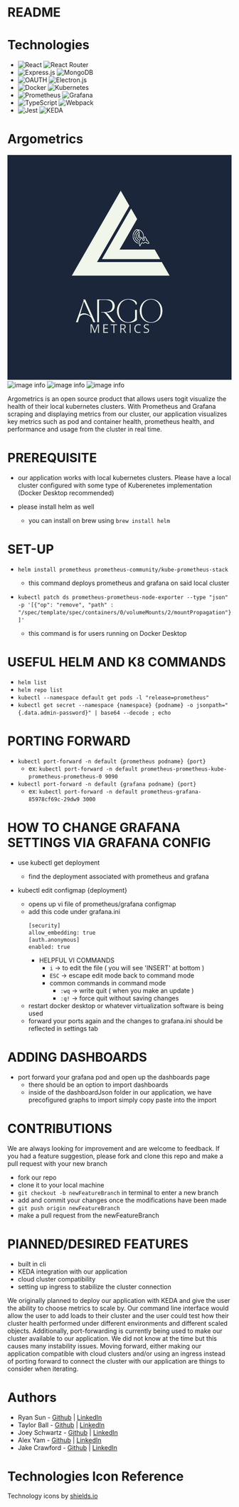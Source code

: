 # README

# Technologies
- ![React](https://img.shields.io/badge/react-%2320232a.svg?style=for-the-badge&logo=react&logoColor=%2361DAFB)
  ![React Router](https://img.shields.io/badge/React_Router-CA4245?style=for-the-badge&logo=react-router&logoColor=white)
- ![Express.js](https://img.shields.io/badge/express.js-%23404d59.svg?style=for-the-badge&logo=express&logoColor=%2361DAFB) ![MongoDB](https://img.shields.io/badge/MongoDB-%234ea94b.svg?style=for-the-badge&logo=mongodb&logoColor=white)
- ![OAUTH](https://img.shields.io/badge/OAUTH2.0-black?style=for-the-badge&logo=JSON%20web%20tokens)
  ![Electron.js](https://img.shields.io/badge/Electron-191970?style=for-the-badge&logo=Electron&logoColor=white)
- ![Docker](https://img.shields.io/badge/docker-%230db7ed.svg?style=for-the-badge&logo=docker&logoColor=white) <a target="_blank"><img alt='Kubernetes' src='https://img.shields.io/badge/Kubernetes-100000?style=for-the-badge&logo=Kubernetes&logoColor=white&labelColor=000000&color=black'/></a>
- ![Prometheus](https://img.shields.io/badge/Prometheus-E6522C?style=for-the-badge&logo=Prometheus&logoColor=white) ![Grafana](https://img.shields.io/badge/grafana-%23F46800.svg?style=for-the-badge&logo=grafana&logoColor=white)
- ![TypeScript](https://img.shields.io/badge/typescript-%23007ACC.svg?style=for-the-badge&logo=typescript&logoColor=white) ![Webpack](https://img.shields.io/badge/webpack-%238DD6F9.svg?style=for-the-badge&logo=webpack&logoColor=black)
- ![Jest](https://img.shields.io/badge/-jest-%23C21325?style=for-the-badge&logo=jest&logoColor=white)
  <a target="_blank"><img alt='KEDA' src='https://img.shields.io/badge/KEDA-100000?style=for-the-badge&logo=KEDA&logoColor=white&labelColor=000000&color=2F61D3'/></a>
# Argometrics
![image info](./public/argo-logo-full.png)
![image info](./public/apiServer.gif)
![image info](./public/KubeStateMetrics.gif)
![image info](./public/nodeExporter.gif)

Argometrics is an open source product that allows users togit  visualize the health of their local kubernetes clusters. With Prometheus and Grafana scraping and displaying metrics from our cluster, our application visualizes key metrics such as pod and container health, prometheus health, and performance and usage from the cluster in real time.

# PREREQUISITE
- our application works with local kubernetes clusters. Please have a local cluster configured with some type of Kuberenetes implementation (Docker Desktop recommended)

- please install helm as well
    - you can install on brew using `brew install helm`

# SET-UP
- `helm install prometheus prometheus-community/kube-prometheus-stack`
    - this command deploys prometheus and grafana on said local cluster

- `kubectl patch ds prometheus-prometheus-node-exporter --type "json" -p '[{"op": "remove", "path" : "/spec/template/spec/containers/0/volumeMounts/2/mountPropagation"}]'`
    - this command is for users running on Docker Desktop


# USEFUL HELM AND K8 COMMANDS
- `helm list`
- `helm repo list`
- `kubectl --namespace default get pods -l "release=prometheus"`
- `kubectl get secret --namespace {namespace} {podname} -o jsonpath="{.data.admin-password}" | base64 --decode ; echo`



# PORTING FORWARD
- `kubectl port-forward -n default {prometheus podname} {port}`
    - ex: `kubectl port-forward -n default prometheus-prometheus-kube-prometheus-prometheus-0 9090`
- `kubectl port-forward -n default {grafana podname} {port}`
    - ex: `kubectl port-forward -n default prometheus-grafana-85978cf69c-29dw9 3000`

# HOW TO CHANGE GRAFANA SETTINGS VIA GRAFANA CONFIG
- use kubectl get deployment
    - find the deployment associated with prometheus and grafana

- kubectl edit configmap {deployment}
    - opens up vi file of prometheus/grafana configmap
    - add this code under grafana.ini
         ```
        [security]
        allow_embedding: true
        [auth.anonymous]
        enabled: true
        ```
        * HELPFUL VI COMMANDS
            - `i` -> to edit the file ( you will see 'INSERT' at bottom )
            - `ESC` -> escape edit mode back to command mode
            - common commands in command mode
                - `:wq` -> write quit ( when you make an update )
                - `:q!` -> force quit without saving changes
    - restart docker desktop or whatever virtualization software is being used
    - forward your ports again and the changes to grafana.ini should be reflected in settings tab

# ADDING DASHBOARDS
- port forward your grafana pod and open up the dashboards page
    - there should be an option to import dashboards
    - inside of the dashboardJson folder in our application, we have precofigured graphs to import simply copy paste into the import

# CONTRIBUTIONS
We are always looking for improvement and are welcome to feedback. If you had a feature suggestion, please fork and clone this repo and make a pull request with your new branch

- fork our repo
- clone it to your local machine
- `git checkout -b newFeatureBranch` in terminal to enter a new branch
- add and commit your changes once the modifications have been made
- `git push origin newFeatureBranch`
- make a pull request from the newFeatureBranch

# PlANNED/DESIRED FEATURES
- built in cli
- KEDA integration with our application
- cloud cluster compatibility
- setting up ingress to stabilize the cluster connection

We originally planned to deploy our application with KEDA and give the user the ability to choose metrics to scale by. Our command line interface would allow the user to add loads to their cluster and the user could test how their cluster health performed under different environments and different scaled objects. Additionally, port-forwarding is currently being used to make our cluster available to our application. We did not know at the time but this causes many instability issues. Moving forward, either making our application compatible with cloud clusters and/or using an ingress instead of porting forward to connect the cluster with our application are things to consider when iterating.

# Authors

- Ryan Sun - [Github](https://github.com/ryansun222) | [LinkedIn](https://www.linkedin.com/in/ryansun792/)
- Taylor Ball - [Github](https://github.com/tb1121) | [LinkedIn](https://www.linkedin.com/in/taylorball5/)
- Joey Schwartz - [Github](https://github.com/joeyschwartz) | [LinkedIn](linkedin.com/in/joey-schwartz-7605621a7)
- Alex Yam - [Github](https://github.com/alexyam0) | [LinkedIn](https://www.linkedin.com/in/alex-yam/)
- Jake Crawford - [Github](https://github.com/jake-up-0517) | [LinkedIn](https://www.linkedin.com/in/jakecrawford512/)


# Technologies Icon Reference
Technology icons by <a target="_blank" href="https://shields.io">shields.io</a>